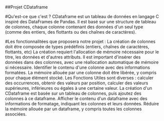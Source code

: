##Projet CDataframe

#Qu'est-ce que c'est ?
CDataframe est un tableau de données en langage C inspiré des DataFrames de Pandas. Il est basé sur une structure de tableau de colonnes, chaque colonne contenant des données d'un seul type (comme des entiers, des flottants ou des chaînes de caractères).

#Les fonctionnalitées que proposera notre projet :
    La création de colonnes doit être composée de types prédéfinis (entiers, chaînes de caractères, flottants, etc) La création requiert l'allocation de mémoire nécessaire pour le titre, les données et d'autres attributs.
    Il est important d'insérer des données dans des colonnes, avec une réallocation automatique de mémoire si nécessaire.
    Identifier le contenu d'une colonne avec des informations formatées.
    La mémoire allouée par une colonne doit être libérée, y compris pour chaque élément stocké.
    Les Fonctions Utiles sont diverses : calculer des occurrences, obtenir des valeurs par position, calculer des valeurs supérieures, inférieures ou égales à une certaine valeur.
    La création d'un CDataframe est basée sur un tableau de colonnes, puis ajoutez des colonnes à ce dataframe.
    Afficher le contenu d'un dataframe avec des informations de formatage, indiquant les colonnes et leurs données.
    Réduire la mémoire allouée par un dataframe, y compris toutes les colonnes associées.

